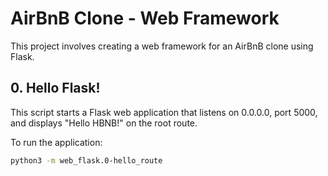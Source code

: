 # AirBnB Clone - Web Framework

This project involves creating a web framework for an AirBnB clone using Flask.

## 0. Hello Flask!

This script starts a Flask web application that listens on 0.0.0.0, port 5000, and displays "Hello HBNB!" on the root route.

To run the application:
```bash
python3 -m web_flask.0-hello_route

